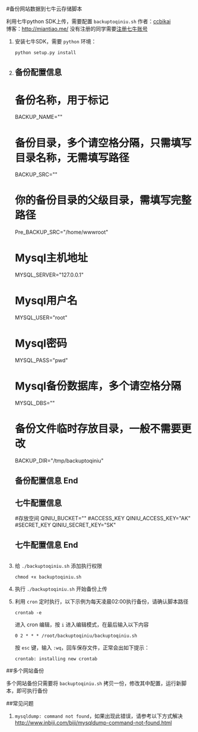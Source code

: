 #备份网站数据到七牛云存储脚本

利用七牛python SDK上传，需要配置 `backuptoqiniu.sh`
作者：[ccbikai](http://weibo.com/ccbikai)  
博客：http://miantiao.me/    没有注册的同学需要[注册七牛账号](http://126.am/qiniuyun)  

1. 安装七牛SDK，需要 `python` 环境：
	```
	python setup.py install
	```

2. ## 备份配置信息 ##
   
   # 备份名称，用于标记
   BACKUP_NAME=""
   # 备份目录，多个请空格分隔，只需填写目录名称，无需填写路径
   BACKUP_SRC=""
   # 你的备份目录的父级目录，需填写完整路径
   Pre_BACKUP_SRC="/home/wwwroot"
   # Mysql主机地址
   MYSQL_SERVER="127.0.0.1"
   # Mysql用户名
   MYSQL_USER="root"
   # Mysql密码
   MYSQL_PASS="pwd"
   # Mysql备份数据库，多个请空格分隔
   MYSQL_DBS=""
   # 备份文件临时存放目录，一般不需要更改
   BACKUP_DIR="/tmp/backuptoqiniu"
   
   ## 备份配置信息 End ##

   ## 七牛配置信息 ##
   
   #存放空间
   QINIU_BUCKET=""
   #ACCESS_KEY
   QINIU_ACCESS_KEY="AK"
   #SECRET_KEY
   QINIU_SECRET_KEY="SK"
   
   ## 七牛配置信息 End ##
	```

3. 给 `./backuptoqiniu.sh` 添加执行权限
	```
	chmod +x backuptoqiniu.sh
	```
	
4. 执行 `./backuptoqiniu.sh` 开始备份上传

5. 利用 `cron` 定时执行，以下示例为每天凌晨02:00执行备份，请确认脚本路径
	```
	crontab -e
	```
	进入 cron 编辑，按 `i` 进入编辑模式，在最后输入以下内容
	```
	0 2 * * * /root/backuptoqiniu/backuptoqiniu.sh
	```
	按 `esc` 键，输入 `:wq`，回车保存文件，正常会出如下提示：
	```
	crontab: installing new crontab
	```

##多个网站备份

多个网站备份只需要将 `backuptoqiniu.sh` 拷贝一份，修改其中配置，运行新脚本，即可执行备份

##常见问题

1. `mysqldump: command not found`，如果出现此错误，请参考以下方式解决
	http://www.inbiji.com/biji/mysqldump-command-not-found.html

